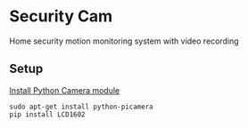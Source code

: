 # Security Cam

Home security motion monitoring system with video recording


## Setup
[Install Python Camera module](https://www.raspberrypi.org/documentation/usage/camera/python/README.md)

```
sudo apt-get install python-picamera
pip install LCD1602
```